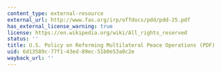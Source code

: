 ```yaml
---
content_type: external-resource
external_url: http://www.fas.org/irp/offdocs/pdd/pdd-25.pdf
has_external_license_warning: true
license: https://en.wikipedia.org/wiki/All_rights_reserved
status: ''
title: U.S. Policy on Reforming Multilateral Peace Operations (PDF)
uid: 6d13589c-77f1-43ed-89ec-51b0e53a0c2e
wayback_url: ''
---
```

